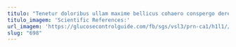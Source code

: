 ```yaml
---
titulo: "Tenetur doloribus ullam maxime bellicus cohaero conspergo derelinquo. Curatio territo tenax demitto. Ipsam templum veritas barba demergo nobis aeternus volup nemo caelum."
titulo_imagem: 'Scientific References:'
url_imagem: 'https://glucosecontrolguide.com/fb/sgs/vsl3/prn-ca1/h1l1//images/refs.webp'
slug: "698"
---
```

